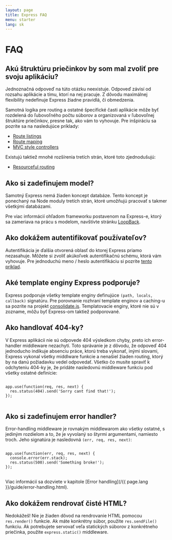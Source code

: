 ```yaml
---
layout: page
title: Express FAQ
menu: starter
lang: sk
---
```

<!---
 Copyright (c) 2016 StrongLoop, IBM, and Express Contributors
 License: MIT
-->

# FAQ

## Akú štruktúru priečinkov by som mal zvoliť pre svoju aplikáciu?

Jednoznačná odpoveď na túto otázku neexistuje. Odpoveď závisí od rozsahu
aplikácie a tímu, ktorí na nej pracuje. Z dôvodu maximálnej flexibility nedefinuje
Express žiadne pravidlá, či obmedzenia.

Samotná logika pre routing a ostatné špecifické časti aplikácie môže byť rozdelená
do ľubovoľného počtu súborov a organizovaná v ľubovoľnej štruktúre priečinkov,
presne tak, ako vám to vyhovuje. Pre inšpiráciu sa pozrite sa na nasledujúce príklady:

* [Route listings](https://github.com/expressjs/express/blob/4.13.1/examples/route-separation/index.js#L32-47)
* [Route maping](https://github.com/expressjs/express/blob/4.13.1/examples/route-map/index.js#L52-L66)
* [MVC style controllers](https://github.com/expressjs/express/tree/master/examples/mvc)

Existujú taktiež mnohé rozšírenia tretích strán, ktoré toto zjednodušujú:

* [Resourceful routing](https://github.com/expressjs/express-resource)

## Ako si zadefinujem model?

Samotný Express nemá žiaden koncept databáze. Tento koncept je ponechaný na Node moduly tretích strán,
ktoré umožňujú pracovať s takmer všetkými databázami.

Pre viac informácií ohľadom frameworku postavenom na Express-e, ktorý sa zameriava na prácu s modelom,
navštívte stránku [LoopBack](http://loopback.io).

## Ako dokážem autentifikovať používateľov?

Autentifikácia je ďalšia otvorená oblasť do ktorej Express priamo nezasahuje.
Môžete si zvoliť akúkoľvek autentifikačnú schému, ktorá vám vyhovuje. Pre jednoduchú meno / heslo autentifikáciu si pozrite [tento príklad](https://github.com/expressjs/express/tree/master/examples/auth).


## Aké template enginy Express podporuje?

Express podporuje všetky template enginy definujúce `(path, locals, callback)` signatúru.
Pre porovnanie rozhraní template enginov a caching-u sa pozrite na projekt
[consolidate.js](https://github.com/visionmedia/consolidate.js).
Templatovacie enginy, ktoré nie sú v zozname, môžu byť Express-om taktiež podporované.

## Ako handlovať 404-ky?

V Express aplikácii nie sú odpovede 404 výsledkom chyby, preto ich error-handler middleware nezachytí.
Toto správanie je z dôvodu, že odpoveď 404 jednoducho indikuje absenciu práce, ktorú treba vykonať,
inými slovami, Express vykonal všetky middlware funkcie a nenašiel žiaden routing,
ktorý by na danú požiadavku vedel odpovedať. Všetko čo musíte spraviť k odchyteniu 404-ky je, že pridáte nasledovnú middleware funkciu pod všetky ostatné definície:

<pre>
<code class="language-javascript" translate="no">
app.use(function(req, res, next) {
  res.status(404).send('Sorry cant find that!');
});
</code>
</pre>

## Ako si zadefinujem error handler?

Error-handling middleware je rovnakým middlewarom ako všetky ostatné,
s jediným rozdielom a to, že je vyvolaný so štyrmi argumentami, namiesto troch.
Jeho signatúra je nasledovná `(err, req, res, next)`:

<pre>
<code class="language-javascript" translate="no">
app.use(function(err, req, res, next) {
  console.error(err.stack);
  res.status(500).send('Something broke!');
});
</code>
</pre>

Viac informácií sa dozviete v kapitole [Error handling](/{{ page.lang }}/guide/error-handling.html).

## Ako dokážem rendrovať čisté HTML?

Nedokážeš! Nie je žiaden dôvod na rendrovanie HTML pomocou `res.render()` funkcie.
Ak máte konkrétny súbor, použite `res.sendFile()` funkciu.
Ak potrebujete servovať veľa statických súborov z konkrétneho priečinka, použite `express.static()`
middleware.
